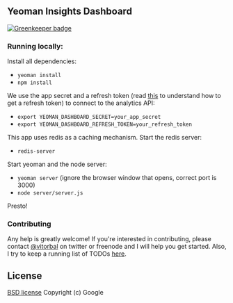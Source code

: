 ## Yeoman Insights Dashboard

[![Greenkeeper badge](https://badges.greenkeeper.io/yeoman/insight-dashboard.svg)](https://greenkeeper.io/)

### Running locally:

Install all dependencies:
  - `yeoman install`
  - `npm install`

We use the app secret and a refresh token (read [this](https://groups.google.com/forum/#!msg/google-analytics-data-export-api/4uNaJtquxCs/GuuKmp7MI1EJ) to understand how to get a refresh token) to connect to the analytics API:

  - `export YEOMAN_DASHBOARD_SECRET=your_app_secret`
  - `export YEOMAN_DASHBOARD_REFRESH_TOKEN=your_refresh_token`

This app uses redis as a caching mechanism. Start the redis server:
  - `redis-server`

Start yeoman and the node server:
  - `yeoman server` (ignore the browser window that opens, correct port is 3000)
  - `node server/server.js`

Presto!

### Contributing

Any help is greatly welcome! If you're interested in contributing, please contact [@vitorbal](http://twitter.com/vitorbal) on twitter or freenode and I will
help you get started.
Also, I try to keep a running list of TODOs [here](https://github.com/yeoman/insight-dashboard/issues?milestone=1&state=open).


## License

[BSD license](http://opensource.org/licenses/bsd-license.php)
Copyright (c) Google
